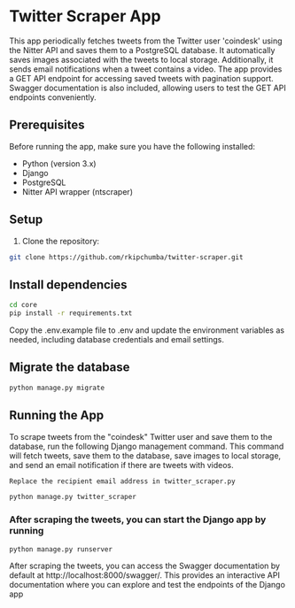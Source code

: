 # Twitter Scraper App

This  app periodically fetches tweets from the Twitter user 'coindesk' using the Nitter API and saves them to a PostgreSQL database. It automatically saves images associated with the tweets to local storage. Additionally, it sends email notifications when a tweet contains a video. The app provides a GET API endpoint for accessing saved tweets with pagination support. Swagger documentation is also included, allowing users to test the GET API endpoints conveniently.

## Prerequisites

Before running the app, make sure you have the following installed:

- Python (version 3.x)
- Django
- PostgreSQL
- Nitter API wrapper (ntscraper)

## Setup

1. Clone the repository:

```bash
git clone https://github.com/rkipchumba/twitter-scraper.git
```

## Install dependencies
```bash
cd core
pip install -r requirements.txt
```

 Copy the .env.example file to .env and update the environment variables as needed, including database credentials and email settings.

 ## Migrate the database
 ```bash
 python manage.py migrate
 ```

 ## Running the App
 To scrape tweets from the "coindesk" Twitter user and save them to the database, run the following Django management command. This command will fetch tweets, save them to the database, save images to local storage, and send an email notification if there are tweets with videos.

 ```bash
 Replace the recipient email address in twitter_scraper.py

 python manage.py twitter_scraper 
 ```

### After scraping the tweets, you can start the Django app by running
```bash
python manage.py runserver
```

After scraping the tweets, you can access the Swagger documentation by default at http://localhost:8000/swagger/. This provides an interactive API documentation where you can explore and test the endpoints of the Django app





